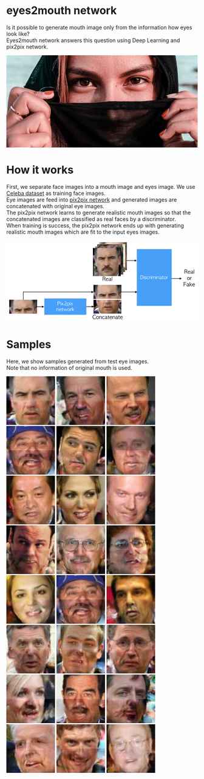 # eyes2mouth network
Is it possible to generate mouth image only from the information how eyes look like?  
Eyes2mouth network answers this question using Deep Learning and pix2pix network.

!["a"](images/woman.jpg)

# How it works
First, we separate face images into a mouth image and eyes image.
We use [Celeba dataset](http://mmlab.ie.cuhk.edu.hk/projects/CelebA.html) as training face images.  
Eye images are feed into [pix2pix network](https://github.com/phillipi/pix2pix) and generated images are concatenated with original eye images.  
The pix2pix network learns to generate realistic mouth images so that the concatenated images are classified as real faces by a discriminator.  
When training is success, the pix2pix network ends up with generating realistic mouth images which are fit to the input eyes images.

!["a"](images/architecture.jpg)

# Samples
Here, we show samples generated from test eye images.  
Note that no information of original mouth is used.

!["01"](images/test_0001.png)
!["02"](images/test_0002.png)
!["03"](images/test_0003.png)
!["04"](images/test_0004.png)
!["05"](images/test_0005.png)
!["05"](images/test_0006.png)  
!["05"](images/test_0007.png)
!["05"](images/test_0008.png)
!["05"](images/test_0009.png)
!["05"](images/test_0010.png)
!["05"](images/test_0011.png)
!["05"](images/test_0012.png)  
!["05"](images/test_0013.png)
!["05"](images/test_0004.png)
!["05"](images/test_0015.png)
!["05"](images/test_0016.png)
!["05"](images/test_0017.png)
!["05"](images/test_0018.png)  
!["05"](images/test_0019.png)
!["05"](images/test_0020.png)
!["05"](images/test_0021.png)
!["05"](images/test_0022.png)
!["05"](images/test_0023.png)
!["05"](images/test_0024.png)

